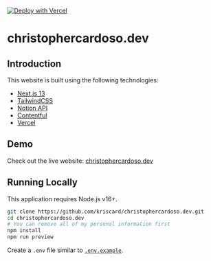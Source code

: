 [![Deploy with Vercel](https://vercel.com/button)](https://vercel.com/new/clone?repository-url=https%3A%2F%2Fgithub.com%2Fkriscard%2Fchristophercardoso.dev)

# christophercardoso.dev

## Introduction

This website is built using the following technologies:

- [Next.js 13](https://nextjs.org/)
- [TailwindCSS](https://tailwindcss.com/)
- [Notion API](https://developers.notion.com/)
- [Contentful](https://www.contentful.com/)
- [Vercel](https://vercel.com/)

## Demo

Check out the live website: [christophercardoso.dev](https://www.christophercardoso.dev)

## Running Locally

This application requires Node.js v16+.

```bash
git clone https://github.com/kriscard/christophercardoso.dev.git
cd christophercardoso.dev
# You can remove all of my personal information first
npm install
npm run preview
```

Create a `.env` file similar to [`.env.example`](https://github.com/kriscard/christophercardoso.dev/blob/main/.env.example).

